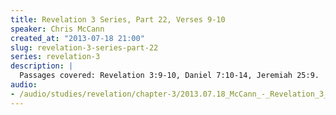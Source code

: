 ```yaml
--- 
title: Revelation 3 Series, Part 22, Verses 9-10
speaker: Chris McCann
created_at: "2013-07-18 21:00"
slug: revelation-3-series-part-22
series: revelation-3
description: |
  Passages covered: Revelation 3:9-10, Daniel 7:10-14, Jeremiah 25:9.
audio: 
- /audio/studies/revelation/chapter-3/2013.07.18_McCann_-_Revelation_3_Series_Part_22.yaml
---
```


